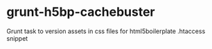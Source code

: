 grunt-h5bp-cachebuster
======================

Grunt task to version assets in css files for html5boilerplate .htaccess snippet
